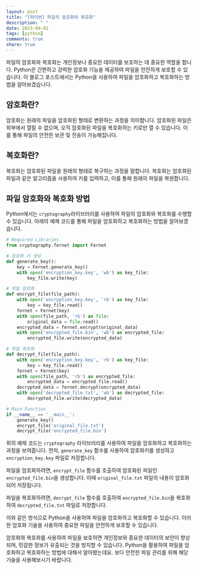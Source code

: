 ```yaml
---
layout: post
title: "[파이썬] 파일의 암호화와 복호화"
description: " "
date: 2023-09-01
tags: [python]
comments: true
share: true
---
```


파일의 암호화와 복호화는 개인정보나 중요한 데이터를 보호하는 데 중요한 역할을 합니다. Python은 간편하고 강력한 암호화 기능을 제공하여 파일을 안전하게 보호할 수 있습니다. 이 블로그 포스트에서는 Python을 사용하여 파일을 암호화하고 복호화하는 방법을 알아보겠습니다.

## 암호화란?

암호화는 원래의 파일을 암호화된 형태로 변환하는 과정을 의미합니다. 암호화된 파일은 외부에서 열릴 수 없으며, 오직 암호화된 파일을 복호화하는 키로만 열 수 있습니다. 이를 통해 파일의 안전한 보관 및 전송이 가능해집니다.

## 복호화란?

복호화는 암호화된 파일을 원래의 형태로 복구하는 과정을 말합니다. 복호화는 암호화된 파일과 같은 알고리즘을 사용하여 키를 입력하고, 이를 통해 원래의 파일을 복원합니다.

## 파일 암호화와 복호화 방법

Python에서는 `cryptography`라이브러리를 사용하여 파일의 암호화와 복호화를 수행할 수 있습니다. 아래의 예제 코드를 통해 파일을 암호화하고 복호화하는 방법을 알아보겠습니다.

```python
# Required Libraries
from cryptography.fernet import Fernet

# 암호화 키 생성
def generate_key():
    key = Fernet.generate_key()
    with open('encryption_key.key', 'wb') as key_file:
        key_file.write(key)

# 파일 암호화
def encrypt_file(file_path):
    with open('encryption_key.key', 'rb') as key_file:
        key = key_file.read()
    fernet = Fernet(key)
    with open(file_path, 'rb') as file:
        original_data = file.read()
    encrypted_data = fernet.encrypt(original_data)
    with open('encrypted_file.bin', 'wb') as encrypted_file:
        encrypted_file.write(encrypted_data)

# 파일 복호화
def decrypt_file(file_path):
    with open('encryption_key.key', 'rb') as key_file:
        key = key_file.read()
    fernet = Fernet(key)
    with open(file_path, 'rb') as encrypted_file:
        encrypted_data = encrypted_file.read()
    decrypted_data = fernet.decrypt(encrypted_data)
    with open('decrypted_file.txt', 'wb') as decrypted_file:
        decrypted_file.write(decrypted_data)

# Main Function
if __name__ == '__main__':
    generate_key()
    encrypt_file('original_file.txt')
    decrypt_file('encrypted_file.bin')
```

위의 예제 코드는 `cryptography` 라이브러리를 사용하여 파일을 암호화하고 복호화하는 과정을 보여줍니다. 먼저, `generate_key` 함수를 사용하여 암호화키를 생성하고 `encryption_key.key` 파일로 저장합니다. 

파일을 암호화하려면, `encrypt_file` 함수를 호출하여 암호화된 파일인 `encrypted_file.bin`을 생성합니다. 이때 `original_file.txt` 파일의 내용이 암호화되어 저장됩니다. 

파일을 복호화하려면, `decrypt_file` 함수를 호출하여 `encrypted_file.bin`을 복호화하여 `decrypted_file.txt` 파일로 저장합니다.

이와 같은 방식으로 Python을 사용하여 파일을 암호화하고 복호화할 수 있습니다. 이러한 암호화 기술을 사용하여 중요한 파일을 안전하게 보호할 수 있습니다.

암호화와 복호화를 사용하여 파일을 보호하면 개인정보와 중요한 데이터의 보안이 향상되며, 민감한 정보가 유출되는 것을 방지할 수 있습니다. Python을 활용하여 파일을 암호화하고 복호화하는 방법에 대해서 알아봤는데요. 보다 안전한 파일 관리를 위해 해당 기술을 사용해보시기 바랍니다.